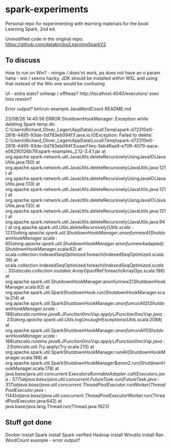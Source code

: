 # spark-experiments

Personal repo for experimenting with learning materials for the book Learning Spark, 2nd ed.

Unmodified code in the original repo: https://github.com/databricks/LearningSparkV2

## To discuss

How to run on Win?
	- mingw / does'nt work, ps does not have an o param haha
	- wsl / seems hacky, JDK should be installed within WSL and using that instead of the Win one would be confusing

UI - extra stats?
	onheap / offheap? http://localhost:4040/executors/
	exec loss reason?

Error output?
	bin\run-example JavaWordCount README.md

23/08/26 14:45:56 ERROR ShutdownHookManager: Exception while deleting Spark temp dir: C:\Users\Richard_Oliver_Legen\AppData\Local\Temp\spark-d72310e0-2816-4495-93de-0d783eb094f3
java.io.IOException: Failed to delete: C:\Users\Richard_Oliver_Legen\AppData\Local\Temp\spark-d72310e0-2816-4495-93de-0d783eb094f3\userFiles-3eb46aa9-e709-4079-aaca-e06290126b76\spark-examples_2.12-3.4.1.jar
        at org.apache.spark.network.util.JavaUtils.deleteRecursivelyUsingJavaIO(JavaUtils.java:150)
        at org.apache.spark.network.util.JavaUtils.deleteRecursively(JavaUtils.java:121)
        at org.apache.spark.network.util.JavaUtils.deleteRecursivelyUsingJavaIO(JavaUtils.java:133)
        at org.apache.spark.network.util.JavaUtils.deleteRecursively(JavaUtils.java:121)
        at org.apache.spark.network.util.JavaUtils.deleteRecursivelyUsingJavaIO(JavaUtils.java:133)
        at org.apache.spark.network.util.JavaUtils.deleteRecursively(JavaUtils.java:121)
        at org.apache.spark.network.util.JavaUtils.deleteRecursively(JavaUtils.java:94)
        at org.apache.spark.util.Utils$.deleteRecursively(Utils.scala:1231)
        at org.apache.spark.util.ShutdownHookManager$.$anonfun$new$4(ShutdownHookManager.scala:65)
        at org.apache.spark.util.ShutdownHookManager$.$anonfun$new$4$adapted(ShutdownHookManager.scala:62)
        at scala.collection.IndexedSeqOptimized.foreach(IndexedSeqOptimized.scala:36)
        at scala.collection.IndexedSeqOptimized.foreach$(IndexedSeqOptimized.scala:33)
        at scala.collection.mutable.ArrayOps$ofRef.foreach(ArrayOps.scala:198)
        at org.apache.spark.util.ShutdownHookManager$.$anonfun$new$2(ShutdownHookManager.scala:62)
        at org.apache.spark.util.SparkShutdownHook.run(ShutdownHookManager.scala:214)
        at org.apache.spark.util.SparkShutdownHookManager.$anonfun$runAll$2(ShutdownHookManager.scala:188)
        at scala.runtime.java8.JFunction0$mcV$sp.apply(JFunction0$mcV$sp.java:23)
        at org.apache.spark.util.Utils$.logUncaughtExceptions(Utils.scala:2088)
        at org.apache.spark.util.SparkShutdownHookManager.$anonfun$runAll$1(ShutdownHookManager.scala:188)
        at scala.runtime.java8.JFunction0$mcV$sp.apply(JFunction0$mcV$sp.java:23)
        at scala.util.Try$.apply(Try.scala:213)
        at org.apache.spark.util.SparkShutdownHookManager.runAll(ShutdownHookManager.scala:188)
        at org.apache.spark.util.SparkShutdownHookManager$$anon$2.run(ShutdownHookManager.scala:178)
        at java.base/java.util.concurrent.Executors$RunnableAdapter.call(Executors.java:577)
        at java.base/java.util.concurrent.FutureTask.run(FutureTask.java:317)
        at java.base/java.util.concurrent.ThreadPoolExecutor.runWorker(ThreadPoolExecutor.java:1144)
        at java.base/java.util.concurrent.ThreadPoolExecutor$Worker.run(ThreadPoolExecutor.java:642)
        at java.base/java.lang.Thread.run(Thread.java:1623)




## Stuff got done

Docker install
Spark install
Spark verified
Hadoop install
Winutils install
Ran WordCount example - error output?



